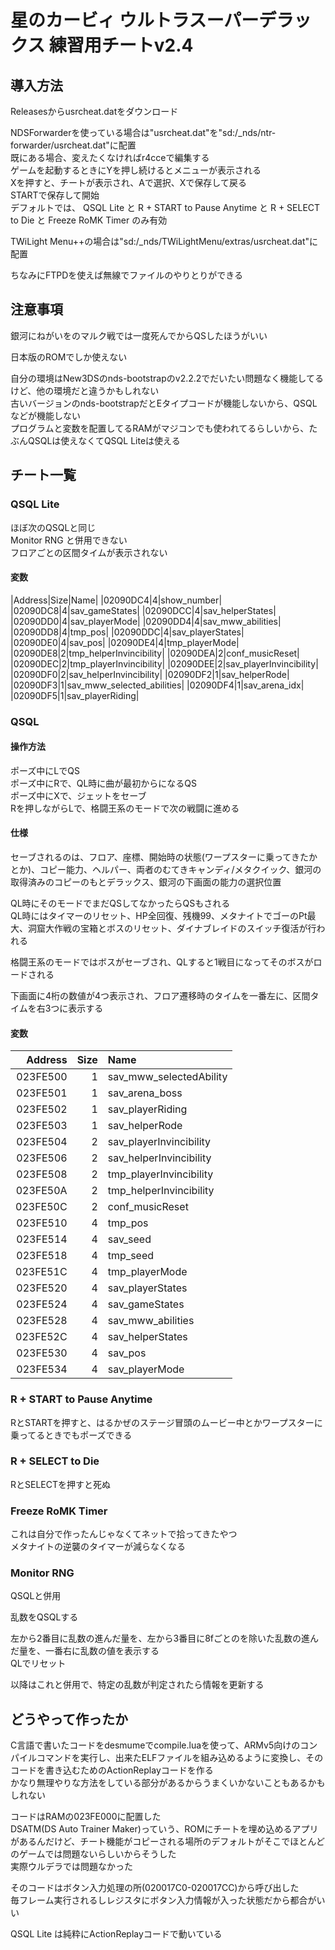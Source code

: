 # 星のカービィ ウルトラスーパーデラックス 練習用チートv2.4

## 導入方法

Releasesからusrcheat.datをダウンロード

NDSForwarderを使っている場合は"usrcheat.dat"を"sd:/_nds/ntr-forwarder/usrcheat.dat"に配置  
既にある場合、変えたくなければr4cceで編集する  
ゲームを起動するときにYを押し続けるとメニューが表示される  
Xを押すと、チートが表示され、Aで選択、Xで保存して戻る  
STARTで保存して開始  
デフォルトでは、 QSQL Lite と R + START to Pause Anytime と R + SELECT to Die と Freeze RoMK Timer のみ有効

TWiLight Menu++の場合は"sd:/_nds/TWiLightMenu/extras/usrcheat.dat"に配置

ちなみにFTPDを使えば無線でファイルのやりとりができる

## 注意事項

銀河にねがいをのマルク戦では一度死んでからQSしたほうがいい

日本版のROMでしか使えない

自分の環境はNew3DSのnds-bootstrapのv2.2.2でだいたい問題なく機能してるけど、他の環境だと違うかもしれない  
古いバージョンのnds-bootstrapだとEタイプコードが機能しないから、QSQLなどが機能しない  
プログラムと変数を配置してるRAMがマジコンでも使われてるらしいから、たぶんQSQLは使えなくてQSQL Liteは使える

## チート一覧

### QSQL Lite

ほぼ次のQSQLと同じ  
Monitor RNG と併用できない  
フロアごとの区間タイムが表示されない

#### 変数

|Address|Size|Name|
|02090DC4|4|show_number|
|02090DC8|4|sav_gameStates|
|02090DCC|4|sav_helperStates|
|02090DD0|4|sav_playerMode|
|02090DD4|4|sav_mww_abilities|
|02090DD8|4|tmp_pos|
|02090DDC|4|sav_playerStates|
|02090DE0|4|sav_pos|
|02090DE4|4|tmp_playerMode|
|02090DE8|2|tmp_helperInvincibility|
|02090DEA|2|conf_musicReset|
|02090DEC|2|tmp_playerInvincibility|
|02090DEE|2|sav_playerInvincibility|
|02090DF0|2|sav_helperInvincibility|
|02090DF2|1|sav_helperRode|
|02090DF3|1|sav_mww_selected_abilities|
|02090DF4|1|sav_arena_idx|
|02090DF5|1|sav_playerRiding|

### QSQL

#### 操作方法

ポーズ中にLでQS  
ポーズ中にRで、QL時に曲が最初からになるQS  
ポーズ中にXで、ジェットをセーブ  
Rを押しながらLで、格闘王系のモードで次の戦闘に進める

#### 仕様

セーブされるのは、フロア、座標、開始時の状態(ワープスターに乗ってきたかとか)、コピー能力、ヘルパー、両者のむてきキャンディ/メタクイック、銀河の取得済みのコピーのもとデラックス、銀河の下画面の能力の選択位置

QL時にそのモードでまだQSしてなかったらQSもされる  
QL時にはタイマーのリセット、HP全回復、残機99、メタナイトでゴーのPt最大、洞窟大作戦の宝箱とボスのリセット、ダイナブレイドのスイッチ復活が行われる

格闘王系のモードではボスがセーブされ、QLすると1戦目になってそのボスがロードされる

下画面に4桁の数値が4つ表示され、フロア遷移時のタイムを一番左に、区間タイムを右3つに表示する

#### 変数

|Address|Size|Name|
|--:|--:|:--|
|023FE500|1|sav_mww_selectedAbility|
|023FE501|1|sav_arena_boss|
|023FE502|1|sav_playerRiding|
|023FE503|1|sav_helperRode|
|023FE504|2|sav_playerInvincibility|
|023FE506|2|sav_helperInvincibility|
|023FE508|2|tmp_playerInvincibility|
|023FE50A|2|tmp_helperInvincibility|
|023FE50C|2|conf_musicReset|
|023FE510|4|tmp_pos|
|023FE514|4|sav_seed|
|023FE518|4|tmp_seed|
|023FE51C|4|tmp_playerMode|
|023FE520|4|sav_playerStates|
|023FE524|4|sav_gameStates|
|023FE528|4|sav_mww_abilities|
|023FE52C|4|sav_helperStates|
|023FE530|4|sav_pos|
|023FE534|4|sav_playerMode|

### R + START to Pause Anytime

RとSTARTを押すと、はるかぜのステージ冒頭のムービー中とかワープスターに乗ってるときでもポーズできる

### R + SELECT to Die

RとSELECTを押すと死ぬ

### Freeze RoMK Timer

これは自分で作ったんじゃなくてネットで拾ってきたやつ  
メタナイトの逆襲のタイマーが減らなくなる

### Monitor RNG

QSQLと併用

乱数をQSQLする

左から2番目に乱数の進んだ量を、左から3番目に8fごとのを除いた乱数の進んだ量を、一番右に乱数の値を表示する  
QLでリセット

以降はこれと併用で、特定の乱数が判定されたら情報を更新する

## どうやって作ったか

C言語で書いたコードをdesmumeでcompile.luaを使って、ARMv5向けのコンパイルコマンドを実行し、出来たELFファイルを組み込めるように変換し、そのコードを書き込むためのActionReplayコードを作る  
かなり無理やりな方法をしている部分があるからうまくいかないこともあるかもしれない

コードはRAMの023FE000に配置した  
DSATM(DS Auto Trainer Maker)っていう、ROMにチートを埋め込めるアプリがあるんだけど、チート機能がコピーされる場所のデフォルトがそこでほとんどのゲームでは問題ないらしいからそうした  
実際ウルデラでは問題なかった

そのコードはボタン入力処理の所(020017C0-020017CC)から呼び出した  
毎フレーム実行されるしレジスタにボタン入力情報が入った状態だから都合がいい

QSQL Lite は純粋にActionReplayコードで動いている
